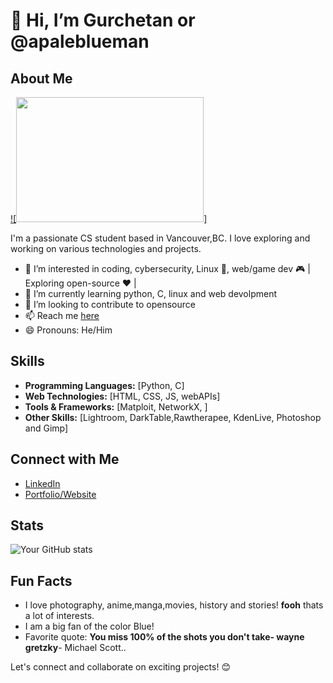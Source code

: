 #  👋 Hi, I’m Gurchetan or @apaleblueman 

## About Me
[![<image src="https://github.com/apaleblueman/apaleblueman/assets/134831552/5977b426-7e07-49c4-b880-d7beae6d111e" height="200" width="300"></image>]](https://fineartamerica.com/featured/vancouver-art-004-catf.html)

I'm a passionate CS student based in Vancouver,BC. I love exploring and working on various technologies and projects.

- 👀 I’m interested in coding, cybersecurity, Linux 🐧, web/game dev 🎮 | Exploring open-source ❤️ |
- 🌱 I’m currently learning python, C, linux and web devolpment
- 💞️ I’m looking to contribute to opensource
- 📫 Reach me [here](https://www.linkedin.com/in/gurchetan-singh-9457322a8/)
- 😄 Pronouns: He/Him
## Skills

- **Programming Languages:** [Python, C]
- **Web Technologies:** [HTML, CSS, JS, webAPIs]
- **Tools & Frameworks:** [Matploit, NetworkX, ]
- **Other Skills:** [Lightroom, DarkTable,Rawtherapee, KdenLive, Photoshop and Gimp]

## Connect with Me

- [LinkedIn](https://www.linkedin.com/in/gurchetan-singh-9457322a8)
- [Portfolio/Website](https://apaleblueman.github.io/)

## Stats

![Your GitHub stats](https://github-readme-stats.vercel.app/api?username=apaleblueman&show_icons=true&theme=dark)

## Fun Facts

- I love photography, anime,manga,movies, history and stories! **fooh** thats a lot of interests.
- I am a big fan of the color Blue! 
- Favorite quote: **You miss 100% of the shots you don't take- wayne gretzky**- Michael Scott..

Let's connect and collaborate on exciting projects! 😊


